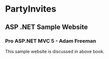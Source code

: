 # PartyInvites

## ASP .NET Sample Website

### Pro ASP.NET MVC 5 - Adam Freeman

This sample website is discussed in above book.

